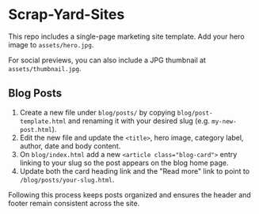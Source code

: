# Scrap-Yard-Sites

This repo includes a single-page marketing site template. Add your hero image to `assets/hero.jpg`.

For social previews, you can also include a JPG thumbnail at `assets/thumbnail.jpg`.

## Blog Posts

1. Create a new file under `blog/posts/` by copying `blog/post-template.html` and renaming it with your desired slug (e.g. `my-new-post.html`).
2. Edit the new file and update the `<title>`, hero image, category label, author, date and body content.
3. On `blog/index.html` add a new `<article class="blog-card">` entry linking to your slug so the post appears on the blog home page.
4. Update both the card heading link and the "Read more" link to point to `/blog/posts/your-slug.html`.

Following this process keeps posts organized and ensures the header and footer remain consistent across the site.
